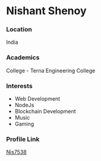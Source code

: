 # Nishant Shenoy

### Location

India

### Academics

College - Terna Engineering College

### Interests

-   Web Development
-   NodeJs
-   Blockchain Development
-   Music
-   Gaming

### Profile Link

[Nis7538](https://github.com/Nis7538)

